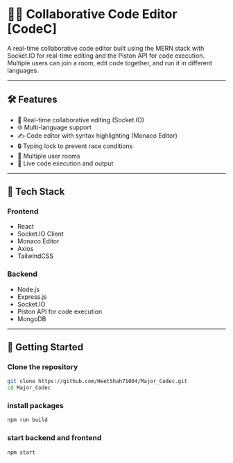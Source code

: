 # 👨‍💻 Collaborative Code Editor [CodeC]

A real-time collaborative code editor built using the MERN stack with Socket.IO for real-time editing and the Piston API for code execution. Multiple users can join a room, edit code together, and run it in different languages.

---

## 🛠️ Features

- 🧠 Real-time collaborative editing (Socket.IO)
- 🌐 Multi-language support
- ✍️ Code editor with syntax highlighting (Monaco Editor)
- 🔒 Typing lock to prevent race conditions
- 👥 Multiple user rooms
- 🚀 Live code execution and output

---

## 🧰 Tech Stack

### Frontend
- React
- Socket.IO Client
- Monaco Editor
- Axios
- TailwindCSS 

### Backend
- Node.js
- Express.js
- Socket.IO
- Piston API for code execution
- MongoDB 

---

## 🚀 Getting Started

### Clone the repository

```bash
git clone https://github.com/HeetShah71004/Major_Codec.git
cd Major_Codec
```

### install packages

```bash
npm run build
```

### start backend and frontend

```bash
npm start
```
